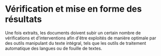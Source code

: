 # Vérification et mise en forme des résultats

Une fois extraits, les documents doivent subir un certain nombre de vérifications et d’interventions afin d'être exploités de manière optimale par des outils manipulant du texte intégral, tels que les outils de traitement automatique des langues ou de fouille de textes.

